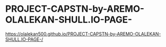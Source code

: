 # PROJECT-CAPSTN-by-AREMO-OLALEKAN-SHULL.IO-PAGE-
 https://olalekan500.github.io/PROJECT-CAPSTN-by-AREMO-OLALEKAN-SHULL.IO-PAGE-/
